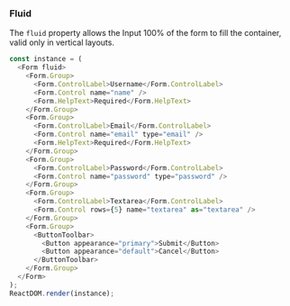 ### Fluid

The `fluid` property allows the Input 100% of the form to fill the container, valid only in vertical layouts.

<!--start-code-->

```js
const instance = (
  <Form fluid>
    <Form.Group>
      <Form.ControlLabel>Username</Form.ControlLabel>
      <Form.Control name="name" />
      <Form.HelpText>Required</Form.HelpText>
    </Form.Group>
    <Form.Group>
      <Form.ControlLabel>Email</Form.ControlLabel>
      <Form.Control name="email" type="email" />
      <Form.HelpText>Required</Form.HelpText>
    </Form.Group>
    <Form.Group>
      <Form.ControlLabel>Password</Form.ControlLabel>
      <Form.Control name="password" type="password" />
    </Form.Group>
    <Form.Group>
      <Form.ControlLabel>Textarea</Form.ControlLabel>
      <Form.Control rows={5} name="textarea" as="textarea" />
    </Form.Group>
    <Form.Group>
      <ButtonToolbar>
        <Button appearance="primary">Submit</Button>
        <Button appearance="default">Cancel</Button>
      </ButtonToolbar>
    </Form.Group>
  </Form>
);
ReactDOM.render(instance);
```

<!--end-code-->
